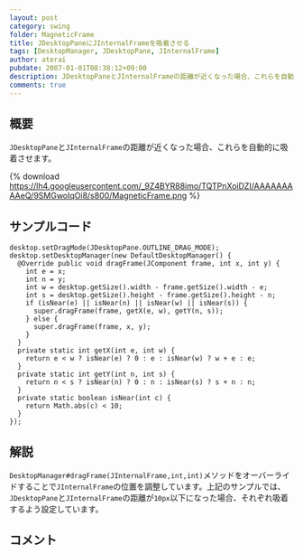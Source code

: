 ```yaml
---
layout: post
category: swing
folder: MagneticFrame
title: JDesktopPaneにJInternalFrameを吸着させる
tags: [DesktopManager, JDesktopPane, JInternalFrame]
author: aterai
pubdate: 2007-01-01T08:38:12+09:00
description: JDesktopPaneとJInternalFrameの距離が近くなった場合、これらを自動的に吸着させます。
comments: true
---
```

## 概要
`JDesktopPane`と`JInternalFrame`の距離が近くなった場合、これらを自動的に吸着させます。

{% download https://lh4.googleusercontent.com/_9Z4BYR88imo/TQTPnXoiDZI/AAAAAAAAAeQ/9SMGwoIqOi8/s800/MagneticFrame.png %}

## サンプルコード
<pre class="prettyprint"><code>desktop.setDragMode(JDesktopPane.OUTLINE_DRAG_MODE);
desktop.setDesktopManager(new DefaultDesktopManager() {
  @Override public void dragFrame(JComponent frame, int x, int y) {
    int e = x;
    int n = y;
    int w = desktop.getSize().width - frame.getSize().width - e;
    int s = desktop.getSize().height - frame.getSize().height - n;
    if (isNear(e) || isNear(n) || isNear(w) || isNear(s)) {
      super.dragFrame(frame, getX(e, w), getY(n, s));
    } else {
      super.dragFrame(frame, x, y);
    }
  }
  private static int getX(int e, int w) {
    return e &lt; w ? isNear(e) ? 0 : e : isNear(w) ? w + e : e;
  }
  private static int getY(int n, int s) {
    return n &lt; s ? isNear(n) ? 0 : n : isNear(s) ? s + n : n;
  }
  private static boolean isNear(int c) {
    return Math.abs(c) &lt; 10;
  }
});
</code></pre>

## 解説
`DesktopManager#dragFrame(JInternalFrame,int,int)`メソッドをオーバーライドすることで`JInternalFrame`の位置を調整しています。上記のサンプルでは、`JDesktopPane`と`JInternalFrame`の距離が`10px`以下になった場合、それぞれ吸着するよう設定しています。

## コメント

